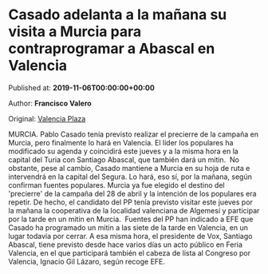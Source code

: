 
# Casado adelanta a la mañana su visita a Murcia para contraprogramar a Abascal en Valencia

Published at: **2019-11-06T00:00:00+00:00**

Author: **Francisco Valero**

Original: [Valencia Plaza](https://valenciaplaza.com/CasadoadelantaalamaanasuvisitaaMurciaparacontraprogramaraAbascalenValencia)

MURCIA. Pablo Casado tenía previsto realizar el precierre de la campaña en Murcia, pero finalmente lo hará en Valencia. El líder los populares ha modificado su agenda y coincidirá este jueves y a la misma hora en la capital del Turia con Santiago Abascal, que también dará un mitin. 
No obstante, pese al cambio, Casado mantiene a Murcia en su hoja de ruta e intervendrá en la capital del Segura. Lo hará, eso sí, por la mañana, según confirman fuentes populares. Murcia ya fue elegido el destino del 'precierre' de la campaña del 28 de abril y la intención de los populares era repetir. De hecho, el candidato del PP tenía previsto visitar este jueves por la mañana la cooperativa de la localidad valenciana de Algemesí y participar por la tarde en un mitin en Murcia. 
Fuentes del PP han indicado a EFE que Casado ha programado un mitin a las siete de la tarde en Valencia, en un lugar todavía por cerrar. A esa misma hora, el presidente de Vox, Santiago Abascal, tiene previsto desde hace varios días un acto público en Feria Valencia, en el que participará también el cabeza de lista al Congreso por Valencia, Ignacio Gil Lázaro, según recoge EFE.
